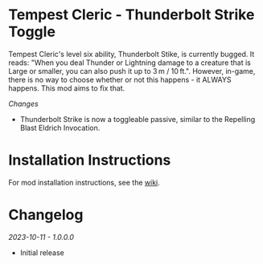 # Tempest Cleric - Thunderbolt Strike Toggle
Tempest Cleric's level six ability, Thunderbolt Stike, is currently bugged. It reads: "When you deal Thunder or Lightning damage to a creature that is Large or smaller, you can also push it up to 3 m / 10 ft.". However, in-game, there is no way to choose whether or not this happens - it ALWAYS happens. This mod aims to fix that.

*Changes*
- Thunderbolt Strike is now a toggleable passive, similar to the Repelling Blast Eldrich Invocation.

# Installation Instructions

For mod installation instructions, see the [wiki](https://bg3.wiki/wiki/Guide:Installing_Mods).

# Changelog

*2023-10-11 - 1.0.0.0*
- Initial release